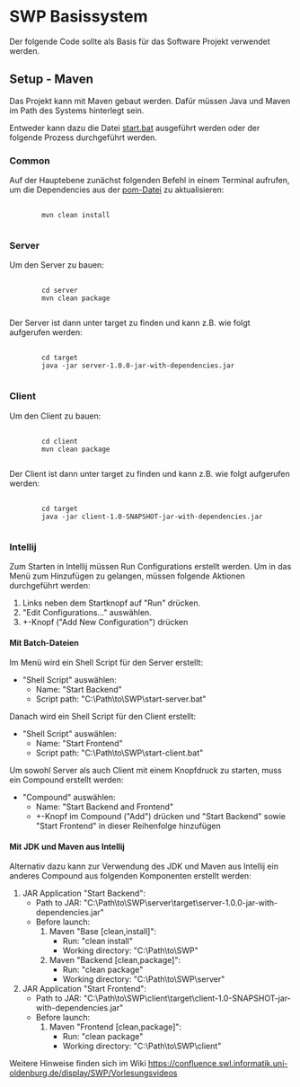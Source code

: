 # SWP Basissystem

Der folgende Code sollte als Basis für das Software Projekt verwendet werden.


## Setup - Maven

Das Projekt kann mit Maven gebaut werden.
Dafür müssen Java und Maven im Path des Systems hinterlegt sein.

Entweder kann dazu die Datei [start.bat](start.bat) ausgeführt werden oder der folgende Prozess durchgeführt werden.

### Common

Auf der Hauptebene zunächst folgenden Befehl in einem Terminal aufrufen, um die Dependencies aus der [pom-Datei](pom.xml) zu aktualisieren:

<pre>
    <code>
        mvn clean install
    </code>
</pre>


### Server

Um den Server zu bauen:
<pre>
    <code>
        cd server
        mvn clean package
    </code>
</pre>

Der Server ist dann unter target zu finden und kann z.B. wie folgt aufgerufen werden:

<pre>
    <code>
        cd target
        java -jar server-1.0.0-jar-with-dependencies.jar
    </code>
</pre>


### Client

Um den Client zu bauen:
<pre>
    <code>
        cd client
        mvn clean package
    </code>
</pre>

Der Client ist dann unter target zu finden und kann z.B. wie folgt aufgerufen werden:

<pre>
    <code>
        cd target
        java -jar client-1.0-SNAPSHOT-jar-with-dependencies.jar
    </code>
</pre>


### Intellij

Zum Starten in Intellij müssen Run Configurations erstellt werden.
Um in das Menü zum Hinzufügen zu gelangen, müssen folgende Aktionen durchgeführt werden:
1. Links neben dem Startknopf auf "Run" drücken.
2. "Edit Configurations..." auswählen.
3. +-Knopf ("Add New Configuration") drücken

#### Mit Batch-Dateien

Im Menü wird ein Shell Script für den Server erstellt:
- "Shell Script" auswählen:
    - Name: "Start Backend"
    - Script path: "C:\Path\to\SWP\start-server.bat"

Danach wird ein Shell Script für den Client erstellt:
- "Shell Script" auswählen:
    - Name: "Start Frontend"
    - Script path: "C:\Path\to\SWP\start-client.bat"

Um sowohl Server als auch Client mit einem Knopfdruck zu starten, muss ein Compound erstellt werden:
- "Compound" auswählen:
    - Name: "Start Backend and Frontend"
    - +-Knopf im Compound ("Add") drücken und "Start Backend" sowie "Start Frontend" in dieser Reihenfolge hinzufügen

#### Mit JDK und Maven aus Intellij

Alternativ dazu kann zur Verwendung des JDK und Maven aus Intellij ein anderes Compound aus folgenden Komponenten erstellt werden:
1. JAR Application "Start Backend":
   - Path to JAR: "C:\Path\to\SWP\server\target\server-1.0.0-jar-with-dependencies.jar"
   - Before launch:
     1. Maven "Base [clean,install]":
        - Run: "clean install"
        - Working directory: "C:\Path\to\SWP"
     2. Maven "Backend [clean,package]":
        - Run: "clean package"
        - Working directory: "C:\Path\to\SWP\server"
2. JAR Application "Start Frontend":
   - Path to JAR: "C:\Path\to\SWP\client\target\client-1.0-SNAPSHOT-jar-with-dependencies.jar"
   - Before launch:
     1. Maven "Frontend [clean,package]":
         - Run: "clean package"
         - Working directory: "C:\Path\to\SWP\client"

Weitere Hinweise finden sich im Wiki https://confluence.swl.informatik.uni-oldenburg.de/display/SWP/Vorlesungsvideos
